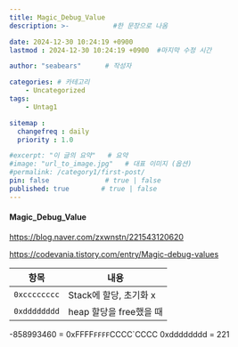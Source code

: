 ```yaml
---
title: Magic_Debug_Value
description: >-           #한 문장으로 나옴

date: 2024-12-30 10:24:19 +0900
lastmod : 2024-12-30 10:24:19 +0900  #마지막 수정 시간

author: "seabears"      # 작성자

categories: # 카테고리
    - Uncategorized  
tags: 
    - Untag1

sitemap :
  changefreq : daily
  priority : 1.0

#excerpt: "이 글의 요약"   # 요약
#image: "url_to_image.jpg"   # 대표 이미지 (옵션)
#permalink: /category1/first-post/
pin: false              # true | false
published: true        # true | false
---
```


#### Magic_Debug_Value

https://blog.naver.com/zxwnstn/221543120620

https://codevania.tistory.com/entry/Magic-debug-values

| 항목         | 내용                    |
| ------------ | ----------------------- |
| `0xcccccccc` | Stack에 할당, 초기화 x  |
| `0xdddddddd` | heap 할당을 free했을 때 |


-858993460 = 0xFFFF`FFFF`CCCC`CCCC
0xdddddddd = 221